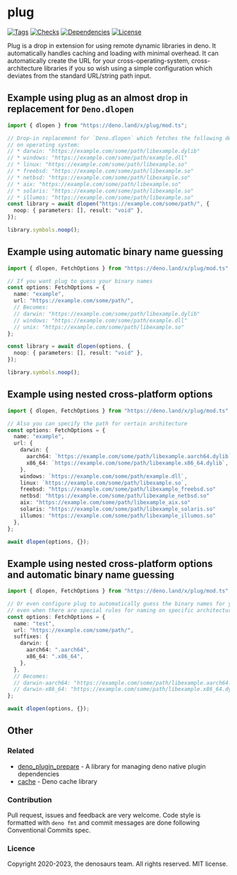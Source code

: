 # plug

[![Tags](https://img.shields.io/github/release/denosaurs/plug)](https://github.com/denosaurs/plug/releases)
[![Checks](https://github.com/denosaurs/plug/actions/workflows/deno.yml/badge.svg)](https://github.com/denosaurs/plug/actions/workflows/deno.yml)
[![Dependencies](https://github.com/denosaurs/plug/actions/workflows/depsbot.yml/badge.svg)](https://github.com/denosaurs/plug/actions/workflows/depsbot.yml)
[![License](https://img.shields.io/github/license/denosaurs/plug)](https://github.com/denosaurs/plug/blob/master/LICENSE)

Plug is a drop in extension for using remote dynamic libraries in deno. It
automatically handles caching and loading with minimal overhead. It can
automatically create the URL for your cross-operating-system, cross-architecture
libraries if you so wish using a simple configuration which deviates from the
standard URL/string path input.

## Example using plug as an almost drop in replacement for `Deno.dlopen`

```ts
import { dlopen } from "https://deno.land/x/plug/mod.ts";

// Drop-in replacement for `Deno.dlopen` which fetches the following depending
// on operating system:
// * darwin: "https://example.com/some/path/libexample.dylib"
// * windows: "https://example.com/some/path/example.dll"
// * linux: "https://example.com/some/path/libexample.so"
// * freebsd: "https://example.com/some/path/libexample.so"
// * netbsd: "https://example.com/some/path/libexample.so"
// * aix: "https://example.com/some/path/libexample.so"
// * solaris: "https://example.com/some/path/libexample.so"
// * illumos: "https://example.com/some/path/libexample.so"
const library = await dlopen("https://example.com/some/path/", {
  noop: { parameters: [], result: "void" },
});

library.symbols.noop();
```

## Example using automatic binary name guessing

```ts
import { dlopen, FetchOptions } from "https://deno.land/x/plug/mod.ts";

// If you want plug to guess your binary names
const options: FetchOptions = {
  name: "example",
  url: "https://example.com/some/path/",
  // Becomes:
  // darwin: "https://example.com/some/path/libexample.dylib"
  // windows: "https://example.com/some/path/example.dll"
  // unix: "https://example.com/some/path/libexample.so"
};

const library = await dlopen(options, {
  noop: { parameters: [], result: "void" },
});

library.symbols.noop();
```

## Example using nested cross-platform options

```ts
import { dlopen, FetchOptions } from "https://deno.land/x/plug/mod.ts";

// Also you can specify the path for certain architecture
const options: FetchOptions = {
  name: "example",
  url: {
    darwin: {
      aarch64: `https://example.com/some/path/libexample.aarch64.dylib`,
      x86_64: `https://example.com/some/path/libexample.x86_64.dylib`,
    },
    windows: `https://example.com/some/path/example.dll`,
    linux: `https://example.com/some/path/libexample.so`,
    freebsd: "https://example.com/some/path/libexample_freebsd.so"
    netbsd: "https://example.com/some/path/libexample_netbsd.so"
    aix: "https://example.com/some/path/libexample_aix.so"
    solaris: "https://example.com/some/path/libexample_solaris.so"
    illumos: "https://example.com/some/path/libexample_illumos.so"
  },
};

await dlopen(options, {});
```

## Example using nested cross-platform options and automatic binary name guessing

```ts
import { dlopen, FetchOptions } from "https://deno.land/x/plug/mod.ts";

// Or even configure plug to automatically guess the binary names for you,
// even when there are special rules for naming on specific architectures
const options: FetchOptions = {
  name: "test",
  url: "https://example.com/some/path/",
  suffixes: {
    darwin: {
      aarch64: ".aarch64",
      x86_64: ".x86_64",
    },
  },
  // Becomes:
  // darwin-aarch64: "https://example.com/some/path/libexample.aarch64.dylib"
  // darwin-x86_64: "https://example.com/some/path/libexample.x86_64.dylib"
};

await dlopen(options, {});
```

## Other

### Related

- [deno_plugin_prepare](https://github.com/manyuanrong/deno-plugin-prepare) - A
  library for managing deno native plugin dependencies
- [cache](https://github.com/denosaurs/cache) - Deno cache library

### Contribution

Pull request, issues and feedback are very welcome. Code style is formatted with
`deno fmt` and commit messages are done following Conventional Commits spec.

### Licence

Copyright 2020-2023, the denosaurs team. All rights reserved. MIT license.
